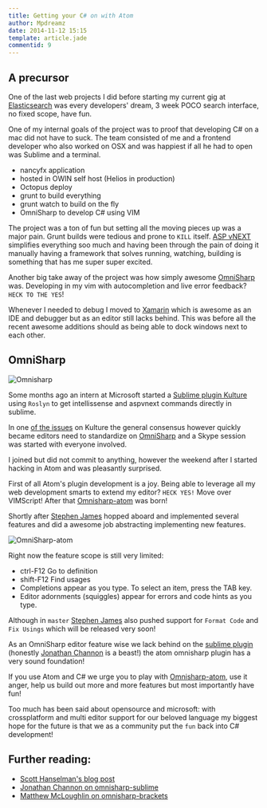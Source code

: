 ```yaml
---
title: Getting your C# on with Atom
author: Mpdreamz
date: 2014-11-12 15:15
template: article.jade
commentid: 9
---
```


## A precursor

One of the last web projects I did before starting my current gig at [Elasticsearch](http://www.elasticsearch.org) was every developers' dream, 3 week POCO search interface, no fixed scope, have fun. 

One of my internal goals of the project was to proof that developing C# on a mac did not have to suck. The team consisted of me and a frontend developer who also worked on OSX and was happiest if all he had to open was Sublime and a terminal. 

- nancyfx application
- hosted in OWIN self host (Helios in production)
- Octopus deploy
- grunt to build everything
- grunt watch to build on the fly
- OmniSharp to develop C# using VIM

The project was a ton of fun but setting all the moving pieces up was a major pain. Grunt builds were tedious and prone to `KILL` itself. [ASP vNEXT](http://www.github.com/aspnet/Home) simplifies everything soo much and having been through the pain of doing it manually having a framework that solves running, watching, building is something that has me super super excited. 

Another big take away of the project was how simply awesome [OmniSharp](https://github.com/OmniSharp/omnisharp-vim) was. Developing in my vim with autocompletion and live error feedback? `HECK TO THE YES`!

Whenever I needed to debug I moved to [Xamarin](http://www.xamarin.com) which is awesome as an IDE and debugger but as an editor still lacks behind. This was before all the recent awesome additions should as being able to dock windows next to each other.

## OmniSharp

![Omnisharp](/images/omnisharp.png)

Some months ago an intern at Microsoft started a [Sublime plugin Kulture](https://github.com/ligershark/Kulture) using `Roslyn` to get intellissense and aspvnext commands directly in sublime.

In one [of the issues](https://github.com/ligershark/Kulture/issues/12#issuecomment-51368208) on Kulture the general consensus however quickly became editors need to standardize on [OmniSharp](http://www.omnisharp.net)  and a Skype session was started with everyone involved. 

I joined but did not commit to anything, however the weekend after I started hacking in Atom and was pleasantly surprised.

First of all Atom's plugin development is a joy. Being able to leverage all my web development smarts to extend my editor? `HECK YES!` Move over VIMScript! After that [Omnisharp-atom](https://github.com/OmniSharp/omnisharp-atom) was born!

Shortly after [Stephen James](http://stephenjamescode.blogspot.co.uk/) hopped aboard and implemented several features and did a awesome job abstracting implementing new features.

![OmniSharp-atom](https://github.com/Omnisharp/omnisharp-atom/raw/master/omnisharp-atom.gif)

Right now the feature scope is still very limited:

* ctrl-F12 Go to definition
* shift-F12 Find usages
* Completions appear as you type. To select an item, press the TAB key.
* Editor adornments (squiggles) appear for errors and code hints as you type. 

Although in `master` [Stephen James](http://stephenjamescode.blogspot.co.uk/) also pushed support for `Format Code` and `Fix Usings` which will be released very soon!

As an OmniSharp editor feature wise we lack behind on the [sublime plugin](https://github.com/OmniSharp/omnisharp-sublime) (honestly [Jonathan Channon](http://jonathanchannon.com/) is a beast!) the atom omnisharp plugin has a very sound foundation!

If you use Atom and C# we urge you to play with [Omnisharp-atom](https://github.com/OmniSharp/omnisharp-atom), use it anger, help us build out more and more features but most importantly have fun!

Too much has been said about opensource and microsoft: with crossplatform and multi editor support for our beloved language my biggest hope for the future is that we as a community put the `fun` back into C# development!

## Further reading:
- [Scott Hanselman's blog post](hnsl.mn/dotnet2015)
- [Jonathan Channon on omnisharp-sublime](http://mat-mcloughlin.net/2014/11/12/time-to-cast-away-visual-studio-and-use-a-text-editor/)
- [Matthew McLoughlin on omnisharp-brackets](http://mat-mcloughlin.net/2014/11/12/time-to-cast-away-visual-studio-and-use-a-text-editor/) 




